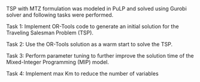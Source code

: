 TSP with MTZ formulation was modeled in PuLP and solved using Gurobi solver and following tasks were performed.

Task 1: Implement OR-Tools code to generate an initial solution for the Traveling Salesman Problem (TSP).

Task 2: Use the OR-Tools solution as a warm start to solve the TSP.

Task 3: Perform parameter tuning to further improve the solution time of the Mixed-Integer Programming (MIP) model.

Task 4: Implement max Km to reduce the number of variables
